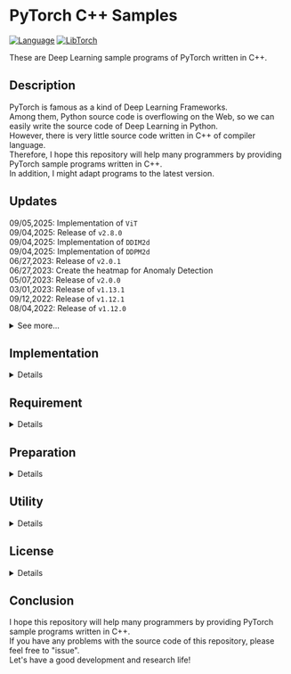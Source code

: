 # PyTorch C++ Samples
[![Language](https://img.shields.io/badge/Language-C++-blue)]()
[![LibTorch](https://img.shields.io/badge/LibTorch-2.8.0-blue)]()

These are Deep Learning sample programs of PyTorch written in C++.



## Description
PyTorch is famous as a kind of Deep Learning Frameworks.<br>
Among them, Python source code is overflowing on the Web, so we can easily write the source code of Deep Learning in Python.<br>
However, there is very little source code written in C++ of compiler language.<br>
Therefore, I hope this repository will help many programmers by providing PyTorch sample programs written in C++.<br>
In addition, I might adapt programs to the latest version. <br>

## Updates

09/05,2025: Implementation of `ViT` <br>
09/04,2025: Release of `v2.8.0` <br>
09/04,2025: Implementation of `DDIM2d` <br>
09/04,2025: Implementation of `DDPM2d` <br>
06/27,2023: Release of `v2.0.1` <br>
06/27,2023: Create the heatmap for Anomaly Detection <br>
05/07,2023: Release of `v2.0.0` <br>
03/01,2023: Release of `v1.13.1` <br>
09/12,2022: Release of `v1.12.1` <br>
08/04,2022: Release of `v1.12.0` <br>

<details>
<summary>See more...</summary>
  
03/18,2022: Release of `v1.11.0` <br>
02/10,2022: Release of `v1.10.2` <br>
02/09,2022: Implementation of `YOLOv3` <br>
01/09,2022: Release of `v1.10.1` <br>
01/09,2022: Fixed execution error in test on CPU package <br>
11/12,2021: Release of `v1.10.0` <br>
09/27,2021: Release of `v1.9.1` <br>
09/27,2021: Support for using different devices between training and test <br>
09/06,2021: Improved accuracy of time measurement using GPU <br>
06/19,2021: Release of `v1.9.0` <br>
03/29,2021: Release of `v1.8.1` <br>
03/18,2021: Implementation of `Discriminator` from DCGAN <br>
03/17,2021: Implementation of `AE1d` <br>
03/16,2021: Release of `v1.8.0` <br>
03/15,2021: Implementation of `YOLOv2` <br>
02/11,2021: Implementation of `YOLOv1` <br>
01/21,2021: Release of `v1.7.1` <br>
10/30,2020: Release of `v1.7.0` <br>
10/04,2020: Implementation of `Skip-GANomaly2d` <br>
10/03,2020: Implementation of `GANomaly2d` <br>
09/29,2020: Implementation of `EGBAD2d` <br>
09/28,2020: Implementation of `AnoGAN2d` <br>
09/27,2020: Implementation of `SegNet` <br>
09/26,2020: Implementation of `DAE2d` <br>
09/13,2020: Implementation of `ResNet` <br>
09/07,2020: Implementation of `VGGNet` <br>
09/05,2020: Implementation of `AlexNet` <br>
09/02,2020: Implementation of `WAE2d GAN` and `WAE2d MMD` <br>
08/30,2020: Release of `v1.6.0` <br>
06/26,2020: Implementation of `DAGMM2d` <br>
06/26,2020: Release of `v1.5.1` <br>
06/26,2020: Implementation of `VAE2d` and `DCGAN` <br>
06/01,2020: Implementation of `pix2pix` <br>
05/29,2020: Implementation of `U-Net Classification` <br>
05/26,2020: Implementation of `U-Net Regression` <br>
04/24,2020: Release of `v1.5.0` <br>
03/23,2020: Implementation of `AE2d` <br>
  
</details>


## Implementation

<details>
<summary>Details</summary>
  
### Multiclass Classification
  
<table>
  <tr>
    <th>Model</th>
    <th>Paper</th>
    <th>Conference/Journal</th>
    <th>Code</th>
    <th>Release Version</th>
  </tr>
  <tr>
    <td>AlexNet</td>
    <td><a href="http://papers.nips.cc/paper/4824-imagenet-classification-with-deep-convolutional-neural-networ">A. Krizhevsky et al.</a></td>
    <td>NeurIPS 2012</td>
    <td><a href="Multiclass_Classification/AlexNet">AlexNet</a></td>
    <td>v1.7.0</td>
  </tr>
  <tr>
    <td>VGGNet</td>
    <td><a href="https://arxiv.org/abs/1409.1556">K. Simonyan et al.</a></td>
    <td>ICLR 2015</td>
    <td><a href="Multiclass_Classification/VGGNet">VGGNet</a></td>
    <td>v1.7.0</td>
  </tr>
  <tr>
    <td>ResNet</td>
    <td><a href="https://openaccess.thecvf.com/content_cvpr_2016/html/He_Deep_Residual_Learning_CVPR_2016_paper.html">K. He et al.</a></td>
    <td>CVPR 2016</td>
    <td><a href="Multiclass_Classification/ResNet">ResNet</a></td>
    <td>v1.7.0</td>
  </tr>
  <tr>
    <td>Discriminator</td>
    <td><a href="https://arxiv.org/abs/1511.06434">A. Radford et al.</a></td>
    <td>ICLR 2016</td>
    <td><a href="Multiclass_Classification/Discriminator">Discriminator</a></td>
    <td>v1.8.1</td>
  </tr>
  <tr>
    <td>Vision Transformer</td>
    <td><a href="https://arxiv.org/abs/2010.11929">A. Dosovitskiy et al.</a></td>
    <td>ICLR 2021</td>
    <td><a href="Multiclass_Classification/ViT">ViT</a></td>
    <td>v2.8.1</td>
  </tr>
</table>
  
### Dimensionality Reduction

<table>
  <tr>
    <th>Model</th>
    <th>Paper</th>
    <th>Conference/Journal</th>
    <th>Code</th>
    <th>Release Version</th>
  </tr>
  <tr>
    <td rowspan="2">Autoencoder</td>
    <td rowspan="2"><a href="https://science.sciencemag.org/content/313/5786/504.abstract">G. E. Hinton et al.</a></td>
    <td rowspan="2">Science 2006</td>
    <td><a href="Dimensionality_Reduction/AE1d">AE1d</a></td>
    <td>v1.8.1</td>
  </tr>
  <tr>
    <td><a href="Dimensionality_Reduction/AE2d">AE2d</a></td>
    <td>v1.5.0</td>
  </tr>
  <tr>
    <td>Denoising Autoencoder</td>
    <td><a href="https://dl.acm.org/doi/abs/10.1145/1390156.1390294">P. Vincent et al.</a></td>
    <td>ICML 2008</td>
    <td><a href="Dimensionality_Reduction/DAE2d">DAE2d</a></td>
    <td>v1.7.0</td>
  </tr>
</table>


### Generative Modeling

<table>
  <tr>
    <th>Model</th>
    <th>Paper</th>
    <th>Conference/Journal</th>
    <th>Code</th>
    <th>Release Version</th>
  </tr>
  <tr>
    <td>Variational Autoencoder</td>
    <td><a href="https://arxiv.org/abs/1312.6114">D. P. Kingma et al.</a></td>
    <td>ICLR 2014</td>
    <td><a href="Generative_Modeling/VAE2d">VAE2d</a></td>
    <td>v1.5.1</td>
  </tr>
  <tr>
    <td>DCGAN</td>
    <td><a href="https://arxiv.org/abs/1511.06434">A. Radford et al.</a></td>
    <td>ICLR 2016</td>
    <td><a href="Generative_Modeling/DCGAN">DCGAN</a></td>
    <td>v1.5.1</td>
  </tr>
  <tr>
    <td rowspan="2">Wasserstein Autoencoder</td>
    <td rowspan="2"><a href="https://openreview.net/forum?id=HkL7n1-0b">I. Tolstikhin et al.</a></td>
    <td rowspan="2">ICLR 2018</td>
    <td><a href="Generative_Modeling/WAE2d_GAN">WAE2d GAN</a></td>
    <td rowspan="2">v1.7.0</td>
  </tr>
  <tr>
    <td><a href="Generative_Modeling/WAE2d_MMD">WAE2d MMD</a></td>
  </tr>
  <tr>
    <td>DDPM</td>
    <td><a href="https://arxiv.org/abs/2006.11239">J. Ho et al.</a></td>
    <td>NeurIPS 2020</td>
    <td><a href="Generative_Modeling/DDPM2d">DDPM2d</a></td>
    <td>v2.8.0</td>
  </tr>
  <tr>
    <td>DDIM</td>
    <td><a href="https://arxiv.org/abs/2010.02502">J. Song et al.</a></td>
    <td>ICLR 2021</td>
    <td><a href="Generative_Modeling/DDIM2d">DDIM2d</a></td>
    <td>v2.8.0</td>
  </tr>
</table>

### Image-to-Image Translation

<table>
  <tr>
    <th>Model</th>
    <th>Paper</th>
    <th>Conference/Journal</th>
    <th>Code</th>
    <th>Release Version</th>
  </tr>
  <tr>
    <td>U-Net</td>
    <td><a href="https://arxiv.org/abs/1505.04597">O. Ronneberger et al.</a></td>
    <td>MICCAI 2015</td>
    <td><a href="Image-to-Image_Translation/U-Net_Regression">U-Net Regression</a></td>
    <td>v1.5.1</td>
  </tr>
  <tr>
    <td>pix2pix</td>
    <td><a href="https://openaccess.thecvf.com/content_cvpr_2017/html/Isola_Image-To-Image_Translation_With_CVPR_2017_paper.html">P. Isola et al.</a></td>
    <td>CVPR 2017</td>
    <td><a href="Image-to-Image_Translation/pix2pix">pix2pix</a></td>
    <td>v1.5.1</td>
  </tr>
</table>

### Semantic Segmentation

<table>
  <tr>
    <th>Model</th>
    <th>Paper</th>
    <th>Conference/Journal</th>
    <th>Code</th>
    <th>Release Version</th>
  </tr>
  <tr>
    <td>SegNet</td>
    <td><a href="https://arxiv.org/abs/1511.00561">V. Badrinarayanan et al.</a></td>
    <td>CVPR 2015</td>
    <td><a href="Semantic_Segmentation/SegNet">SegNet</a></td>
    <td>v1.7.0</td>
  </tr>
  <tr>
    <td>U-Net</td>
    <td><a href="https://arxiv.org/abs/1505.04597">O. Ronneberger et al.</a></td>
    <td>MICCAI 2015</td>
    <td><a href="Semantic_Segmentation/U-Net_Classification">U-Net Classification</a></td>
    <td>v1.5.1</td>
  </tr>
</table>

### Object Detection

<table>
  <tr>
    <th>Model</th>
    <th>Paper</th>
    <th>Conference/Journal</th>
    <th>Code</th>
    <th>Release Version</th>
  </tr>
  <tr>
    <td>YOLOv1</td>
    <td><a href="https://www.cv-foundation.org/openaccess/content_cvpr_2016/html/Redmon_You_Only_Look_CVPR_2016_paper.html">J. Redmon et al.</a></td>
    <td>CVPR 2016</td>
    <td><a href="Object_Detection/YOLOv1">YOLOv1</a></td>
    <td>v1.8.0</td>
  </tr>
  <tr>
    <td>YOLOv2</td>
    <td><a href="https://openaccess.thecvf.com/content_cvpr_2017/html/Redmon_YOLO9000_Better_Faster_CVPR_2017_paper.html">J. Redmon et al.</a></td>
    <td>CVPR 2017</td>
    <td><a href="Object_Detection/YOLOv2">YOLOv2</a></td>
    <td>v1.8.0</td>
  </tr>
  <tr>
    <td>YOLOv3</td>
    <td><a href="https://arxiv.org/abs/1804.02767">J. Redmon et al.</a></td>
    <td>arXiv 2018</td>
    <td><a href="Object_Detection/YOLOv3">YOLOv3</a></td>
    <td>v1.10.2</td>
  </tr>
</table>

### Anomaly Detection

<table>
  <tr>
    <th>Model</th>
    <th>Paper</th>
    <th>Conference/Journal</th>
    <th>Code</th>
    <th>Release Version</th>
  </tr>
  <tr>
    <td>AnoGAN</td>
    <td><a href="https://arxiv.org/abs/1703.05921">T. Schlegl et al.</a></td>
    <td>IPMI 2017</td>
    <td><a href="Anomaly_Detection/AnoGAN2d">AnoGAN2d</a></td>
    <td>v1.7.0</td>
  </tr>
  <tr>
    <td>DAGMM</td>
    <td><a href="https://openreview.net/forum?id=BJJLHbb0-">B. Zong et al.</a></td>
    <td>ICLR 2018</td>
    <td><a href="Anomaly_Detection/DAGMM2d">DAGMM2d</a></td>
    <td>v1.6.0</td>
  </tr>
  <tr>
    <td>EGBAD</td>
    <td><a href="https://arxiv.org/abs/1802.06222">H. Zenati et al.</a></td>
    <td>ICLR Workshop 2018</td>
    <td><a href="Anomaly_Detection/EGBAD2d">EGBAD2d</a></td>
    <td>v1.7.0</td>
  </tr>
  <tr>
    <td>GANomaly</td>
    <td><a href="https://arxiv.org/abs/1805.06725">S. Akçay et al.</a></td>
    <td>ACCV 2018</td>
    <td><a href="Anomaly_Detection/GANomaly2d">GANomaly2d</a></td>
    <td>v1.7.0</td>
  </tr>
  <tr>
    <td>Skip-GANomaly</td>
    <td><a href="https://arxiv.org/abs/1901.08954">S. Akçay et al.</a></td>
    <td>IJCNN 2019</td>
    <td><a href="Anomaly_Detection/Skip-GANomaly2d">Skip-GANomaly2d</a></td>
    <td>v1.7.0</td>
  </tr>
</table>

</details>
  
## Requirement

<details>
<summary>Details</summary>

### 1. PyTorch C++
Please select the environment to use as follows on PyTorch official. <br>
PyTorch official : https://pytorch.org/ <br>
***
PyTorch Build : Preview (Nightly) <br>
Your OS : Linux <br>
Package : LibTorch <br>
Language : C++ / Java <br>
Run this Command : Download here (cxx11 ABI) <br>
CUDA 12.6 : https://download.pytorch.org/libtorch/nightly/cu126/libtorch-shared-with-deps-latest.zip <br>
CUDA 12.8 : https://download.pytorch.org/libtorch/nightly/cu128/libtorch-shared-with-deps-latest.zip <br>
CUDA 12.9 : https://download.pytorch.org/libtorch/nightly/cu129/libtorch-shared-with-deps-latest.zip <br>
CPU : https://download.pytorch.org/libtorch/nightly/cpu/libtorch-shared-with-deps-latest.zip <br>
***

### 2. OpenCV
version : 3.0.0 or more <br>
This is used for pre-processing and post-processing. <br>
Please refer to other sites for more detailed installation method.

### 3. OpenMP
This is used to load data in parallel. <br>
(It may be installed on standard Linux OS.)

### 4. Boost
This is used for command line arguments, etc. <br>
~~~
$ sudo apt install libboost-dev libboost-all-dev
~~~

### 5. Gnuplot
This is used to display loss graph. <br>
~~~
$ sudo apt install gnuplot
~~~

### 6. libpng/png++/zlib
This is used to load and save index-color image in semantic segmentation. <br>
~~~
$ sudo apt install libpng-dev libpng++-dev zlib1g-dev
~~~

</details>

## Preparation

<details>
<summary>Details</summary>

### 1. Git Clone
~~~
$ git clone -b develop/v2.8.1 https://github.com/koba-jon/pytorch_cpp.git
$ cd pytorch_cpp
~~~

### 2. Path Setting
~~~
$ vi utils/CMakeLists.txt
~~~
Please change the 4th line of "CMakeLists.txt" according to the path of the directory "libtorch". <br>
The following is an example where the directory "libtorch" is located directly under the directory "HOME".
~~~
3: # LibTorch
4: set(LIBTORCH_DIR $ENV{HOME}/libtorch)
5: list(APPEND CMAKE_PREFIX_PATH ${LIBTORCH_DIR})
~~~

### 3. Compiler Install
If you don't have g++ version 8 or above, install it.
~~~
$ sudo apt install g++-8
~~~

### 4. Execution
Please move to the directory of each model and refer to "README.md".

</details>
  
## Utility

<details>
<summary>Details</summary>

### 1. Making Original Dataset
Please create a link for the original dataset.<br>
The following is an example of "AE2d" using "celebA" Dataset.
~~~
$ cd Dimensionality_Reduction/AE2d/datasets
$ ln -s <dataset_path> ./celebA_org
~~~
You should substitute the path of dataset for "<dataset_path>".<br>
Please make sure you have training or test data directly under "<dataset_path>".
~~~
$ vi ../../../scripts/hold_out.sh
~~~
Please edit the file for original dataset.
~~~
#!/bin/bash

SCRIPT_DIR=$(cd $(dirname $0); pwd)

python3 ${SCRIPT_DIR}/hold_out.py \
    --input_dir "celebA_org" \
    --output_dir "celebA" \
    --train_rate 9 \
    --valid_rate 1
~~~
By running this file, you can split it into training and validation data.
~~~
$ sudo apt install python3 python3-pip
$ pip3 install natsort
$ sh ../../../scripts/hold_out.sh
$ cd ../../..
~~~

### 2. Data Input System
There are transform, dataset and dataloader for data input in this repository.<br>
It corresponds to the following source code in the directory, and we can add new function to the source code below.
- transforms.cpp
- transforms.hpp
- datasets.cpp
- datasets.hpp
- dataloader.cpp
- dataloader.hpp

### 3. Check Progress
There are a feature to check progress for training in this repository.<br>
We can watch the number of epoch, loss, time and speed in training.<br>
![util1](https://user-images.githubusercontent.com/56967584/88464264-3f720300-cef4-11ea-85fd-360cb3a424d1.png)<br>
It corresponds to the following source code in the directory.
- progress.cpp
- progress.hpp

### 4. Monitoring System
There are monitoring system for training in this repository.<br>
We can watch output image and loss graph.<br>
The feature to watch output image is in the "samples" in the directory "checkpoints" created during training.<br>
The feature to watch loss graph is in the "graph" in the directory "checkpoints" created during training.<br>
![util2](https://user-images.githubusercontent.com/56967584/88464268-40a33000-cef4-11ea-8a3c-da42d4c803b6.png)<br>
It corresponds to the following source code in the directory.
- visualizer.cpp
- visualizer.hpp

</details>

## License
  
<details>
<summary>Details</summary>
  
You can feel free to use all source code in this repository.<br>
(Click [here](LICENSE) for details.)<br>

But if you exploit external libraries (e.g. redistribution), you should be careful.<br>
At a minimum, the license notation at the following URL is required.<br>
In addition, third party copyrights belong to their respective owners.<br>

- PyTorch <br>
Official : https://pytorch.org/ <br>
License : https://github.com/pytorch/pytorch/blob/master/LICENSE <br>

- OpenCV <br>
Official : https://opencv.org/ <br>
License : https://opencv.org/license/ <br>

- OpenMP <br>
Official : https://www.openmp.org/ <br>
License : https://gcc.gnu.org/onlinedocs/ <br>

- Boost <br>
Official : https://www.boost.org/ <br>
License : https://www.boost.org/users/license.html <br>

- Gnuplot <br>
Official : http://www.gnuplot.info/ <br>
License : https://sourceforge.net/p/gnuplot/gnuplot-main/ci/master/tree/Copyright <br>

- libpng/png++/zlib <br>
Official (libpng) : http://www.libpng.org/pub/png/libpng.html <br>
License (libpng) : http://www.libpng.org/pub/png/src/libpng-LICENSE.txt <br>
Official (png++) : https://www.nongnu.org/pngpp/ <br>
License (png++) : https://www.nongnu.org/pngpp/license.html <br>
Official (zlib) : https://zlib.net/ <br>
License (zlib) : https://zlib.net/zlib_license.html <br>

</details>
  
## Conclusion
I hope this repository will help many programmers by providing PyTorch sample programs written in C++.<br>
If you have any problems with the source code of this repository, please feel free to "issue".<br>
Let's have a good development and research life!
